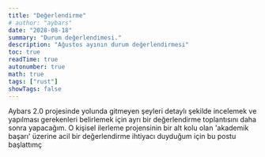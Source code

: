 ```yaml
---
title: "Değerlendirme"
# author: "aybars"
date: "2028-08-18"
summary: "Durum değerlendimesi."
description: "Ağustos ayının durum değerlendirmesi"
toc: true
readTime: true
autonumber: true
math: true
tags: ["rust"]
showTags: false
---
```

Aybars 2.0 projesinde yolunda gitmeyen şeyleri detaylı şekilde incelemek ve yapılması gerekenleri belirlemek için ayrı bir değerlendirme toplantısını daha sonra yapacağım. O kişisel ilerleme projensinin bir alt kolu olan 'akademik başarı' üzerine acil bir değerlendirme ihtiyacı duyduğum için bu postu başlattımç
